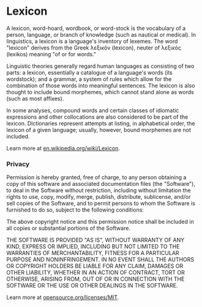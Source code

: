 # Lexicon

A lexicon, word-hoard, wordbook, or word-stock is the vocabulary of a person, language, or branch of knowledge (such as nautical or medical). In linguistics, a lexicon is a language's inventory of lexemes. The word "lexicon" derives from the Greek λεξικόν (lexicon), neuter of λεξικός (lexikos) meaning "of or for words."

Linguistic theories generally regard human languages as consisting of two parts: a lexicon, essentially a catalogue of a language's words (its wordstock); and a grammar, a system of rules which allow for the combination of those words into meaningful sentences. The lexicon is also thought to include bound morphemes, which cannot stand alone as words (such as most affixes). 

In some analyses, compound words and certain classes of idiomatic expressions and other collocations are also considered to be part of the lexicon. Dictionaries represent attempts at listing, in alphabetical order, the lexicon of a given language; usually, however, bound morphemes are not included.

Learn more at [en.wikipedia.org/wiki/Lexicon](en.wikipedia.org/wiki/Lexicon).

### Privacy

Permission is hereby granted, free of charge, to any person obtaining a copy of this software and associated documentation files (the "Software"), to deal in the Software without restriction, including without limitation the rights to use, copy, modify, merge, publish, distribute, sublicense, and/or sell copies of the Software, and to permit persons to whom the Software is furnished to do so, subject to the following conditions:

The above copyright notice and this permission notice shall be included in all copies or substantial portions of the Software.

THE SOFTWARE IS PROVIDED "AS IS", WITHOUT WARRANTY OF ANY KIND, EXPRESS OR IMPLIED, INCLUDING BUT NOT LIMITED TO THE WARRANTIES OF MERCHANTABILITY, FITNESS FOR A PARTICULAR PURPOSE AND NONINFRINGEMENT. IN NO EVENT SHALL THE AUTHORS OR COPYRIGHT HOLDERS BE LIABLE FOR ANY CLAIM, DAMAGES OR OTHER LIABILITY, WHETHER IN AN ACTION OF CONTRACT, TORT OR OTHERWISE, ARISING FROM, OUT OF OR IN CONNECTION WITH THE SOFTWARE OR THE USE OR OTHER DEALINGS IN THE SOFTWARE.

Learn more at [opensource.org/licenses/MIT](https://opensource.org/licenses/MIT).